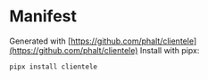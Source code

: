 # Manifest

Generated with [https://github.com/phalt/clientele](https://github.com/phalt/clientele)
Install with pipx:

```sh
pipx install clientele
```
